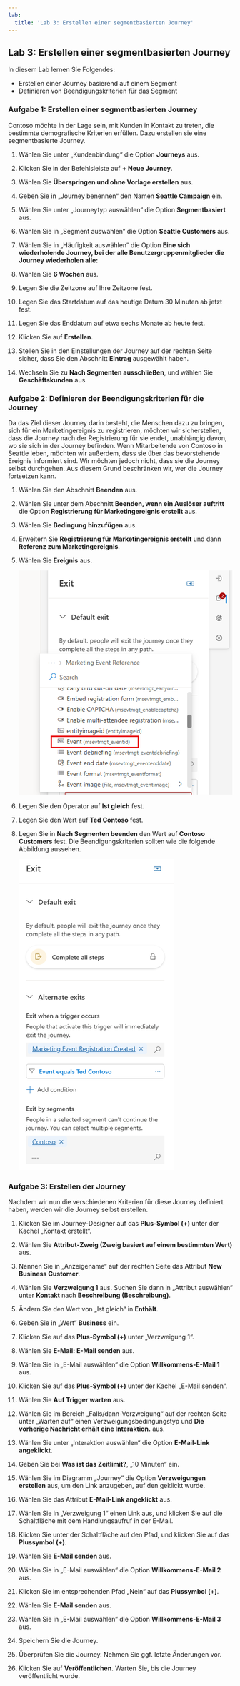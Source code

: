 ```yaml
---
lab:
  title: 'Lab 3: Erstellen einer segmentbasierten Journey'
---
```

## Lab 3: Erstellen einer segmentbasierten Journey 

In diesem Lab lernen Sie Folgendes:
- Erstellen einer Journey basierend auf einem Segment 
- Definieren von Beendigungskriterien für das Segment 

### Aufgabe 1: Erstellen einer segmentbasierten Journey 
Contoso möchte in der Lage sein, mit Kunden in Kontakt zu treten, die bestimmte demografische Kriterien erfüllen. Dazu erstellen sie eine segmentbasierte Journey.

1. Wählen Sie unter „Kundenbindung“ die Option **Journeys** aus.

1. Klicken Sie in der Befehlsleiste auf **+ Neue Journey**.

1. Wählen Sie **Überspringen und ohne Vorlage erstellen** aus.

1. Geben Sie in „Journey benennen“ den Namen **Seattle Campaign** ein.

1. Wählen Sie unter „Journeytyp auswählen“ die Option **Segmentbasiert** aus.

1. Wählen Sie in „Segment auswählen“ die Option **Seattle Customers** aus.

1. Wählen Sie in „Häufigkeit auswählen“ die Option **Eine sich wiederholende Journey, bei der alle Benutzergruppenmitglieder die Journey wiederholen alle:**

1. Wählen Sie **6 Wochen** aus.

1. Legen Sie die Zeitzone auf Ihre Zeitzone fest.

1. Legen Sie das Startdatum auf das heutige Datum 30 Minuten ab jetzt fest.

1. Legen Sie das Enddatum auf etwa sechs Monate ab heute fest.

1. Klicken Sie auf **Erstellen**.

1. Stellen Sie in den Einstellungen der Journey auf der rechten Seite sicher, dass Sie den Abschnitt **Eintrag** ausgewählt haben.

1. Wechseln Sie zu **Nach Segmenten ausschließen**, und wählen Sie **Geschäftskunden** aus.

### Aufgabe 2: Definieren der Beendigungskriterien für die Journey
Da das Ziel dieser Journey darin besteht, die Menschen dazu zu bringen, sich für ein Marketingereignis zu registrieren, möchten wir sicherstellen, dass die Journey nach der Registrierung für sie endet, unabhängig davon, wo sie sich in der Journey befinden.  Wenn Mitarbeitende von Contoso in Seattle leben, möchten wir außerdem, dass sie über das bevorstehende Ereignis informiert sind. Wir möchten jedoch nicht, dass sie die Journey selbst durchgehen. Aus diesem Grund beschränken wir, wer die Journey fortsetzen kann.  

1.  Wählen Sie den Abschnitt **Beenden** aus.  

1.  Wählen Sie unter dem Abschnitt **Beenden, wenn ein Auslöser auftritt** die Option **Registrierung für Marketingereignis erstellt** aus.

1.  Wählen Sie **Bedingung hinzufügen** aus.

1.  Erweitern Sie **Registrierung für Marketingereignis erstellt** und dann **Referenz zum Marketingereignis**.

1.  Wählen Sie **Ereignis** aus.

    ![Screenshot einer Liste von Beendigungskriterien mit der Auswahl „Ereignis“.](../Labs/Media/exit-criteria.png)

1.  Legen Sie den Operator auf **Ist gleich** fest.

1.  Legen Sie den Wert auf **Ted Contoso** fest.

1. Legen Sie in **Nach Segmenten beenden** den Wert auf **Contoso Customers** fest. Die Beendigungskriterien sollten wie die folgende Abbildung aussehen.

    ![Screenshot der Beendigungskriterien.](../Labs/Media/complete-exit-criteria.png)

### Aufgabe 3: Erstellen der Journey
Nachdem wir nun die verschiedenen Kriterien für diese Journey definiert haben, werden wir die Journey selbst erstellen.  

1. Klicken Sie im Journey-Designer auf das **Plus-Symbol (+)** unter der Kachel „Kontakt erstellt“.

1. Wählen Sie **Attribut-Zweig (Zweig basiert auf einem bestimmten Wert)** aus.

1. Nennen Sie in „Anzeigename“ auf der rechten Seite das Attribut **New Business Customer**.

1. Wählen Sie **Verzweigung 1** aus. Suchen Sie dann in „Attribut auswählen“ unter **Kontakt** nach **Beschreibung (Beschreibung)**.

1. Ändern Sie den Wert von „Ist gleich“ in **Enthält**.

1. Geben Sie in „Wert“ **Business** ein.

1. Klicken Sie auf das **Plus-Symbol (+)** unter „Verzweigung 1“.

1. Wählen Sie **E-Mail: E-Mail senden** aus.

1. Wählen Sie in „E-Mail auswählen“ die Option **Willkommens-E-Mail 1** aus.

1. Klicken Sie auf das **Plus-Symbol (+)** unter der Kachel „E-Mail senden“.

1. Wählen Sie **Auf Trigger warten** aus.

1. Wählen Sie im Bereich „Falls/dann-Verzweigung“ auf der rechten Seite unter „Warten auf“ einen Verzweigungsbedingungstyp und **Die vorherige Nachricht erhält eine Interaktion.** aus.

1. Wählen Sie unter „Interaktion auswählen“ die Option **E-Mail-Link angeklickt**.

1. Geben Sie bei **Was ist das Zeitlimit?**, „10 Minuten“ ein.

1. Wählen Sie im Diagramm „Journey“ die Option **Verzweigungen erstellen** aus, um den Link anzugeben, auf den geklickt wurde.

1. Wählen Sie das Attribut **E-Mail-Link angeklickt** aus.

1. Wählen Sie in „Verzweigung 1“ einen Link aus, und klicken Sie auf die Schaltfläche mit dem Handlungsaufruf in der E-Mail.

1. Klicken Sie unter der Schaltfläche auf den Pfad, und klicken Sie auf das **Plussymbol (+)**.

1. Wählen Sie **E-Mail senden** aus.

1. Wählen Sie in „E-Mail auswählen“ die Option **Willkommens-E-Mail 2** aus.

1. Klicken Sie im entsprechenden Pfad „Nein“ auf das **Plussymbol (+)**.

1. Wählen Sie **E-Mail senden** aus.

1. Wählen Sie in „E-Mail auswählen“ die Option **Willkommens-E-Mail 3** aus.

1. Speichern Sie die Journey.

1. Überprüfen Sie die Journey. Nehmen Sie ggf. letzte Änderungen vor.

1. Klicken Sie auf **Veröffentlichen**. Warten Sie, bis die Journey veröffentlicht wurde.

